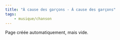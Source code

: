 ```yaml
---
title: "À cause des garçons - À cause des garçons"
tags:
    - musique/chanson
---
```


Page créée automatiquement, mais vide.
